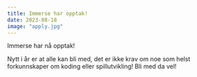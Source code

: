 ```yaml
---
title: Immerse har opptak!
date: 2023-08-18
image: "apply.jpg"
---
```



Immerse har nå opptak! 

Nytt i år er at alle kan bli med, det er ikke krav om noe som helst forkunnskaper om koding eller spillutvikling! Bli med da vel!